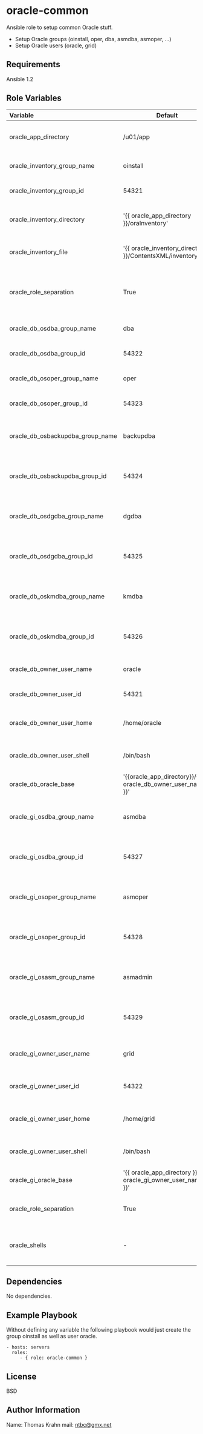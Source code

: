 oracle-common
=========

Ansible role to setup common Oracle stuff.

- Setup Oracle groups (oinstall, oper, dba, asmdba, asmoper, ...)
- Setup Oracle users (oracle, grid)

Requirements
------------

Ansible 1.2

Role Variables
--------------

Variable | Default | Meaning | Hints
:--- | --- | --- | :---
oracle_app_directory | /u01/app | Base directory under which Oracle products will be installed |
oracle_inventory_group_name |  oinstall | Name of Oracle Inventory owner group |
oracle_inventory_group_id | 54321 | GID of Oracle Inventory owner group |
oracle_inventory_directory | '{{ oracle_app_directory }}/oraInventory' | Directory where the Oracle Inventory will be stored |
oracle_inventory_file | '{{ oracle_inventory_directory }}/ContentsXML/inventory.xml' | Path to file containing the Oracle inventory |
oracle_role_separation | True | Set to True to create separate roles (dba, oper, backupdba, ...) else False |
oracle_db_osdba_group_name | dba | Name of DB group OSDBA | Only used if oracle_role_separation is set to True
oracle_db_osdba_group_id | 54322 | GID of DB group OSDBA | Only used if oracle_role_separation is set to True
oracle_db_osoper_group_name | oper | Name of DB group OSOPER | Only used if oracle_role_separation is set to True
oracle_db_osoper_group_id | 54323 | GID of DB group OSOPER | Only used if oracle_role_separation is set to True
oracle_db_osbackupdba_group_name |  backupdba | Name of DB group OSBACKUPDBA (new in 12c) | Only used if oracle_role_separation is set to True and an Oracle 12c DB is installed
oracle_db_osbackupdba_group_id | 54324 | GID of DB group OSBACKUPDBA (new in 12c) | Only used if oracle_role_separation is set to True and an Oracle 12c DB is installed
oracle_db_osdgdba_group_name | dgdba | Name of DB group OSDGDBA (new in 12c) | Only used if oracle_role_separation is set to True and an Oracle 12c DB is installed
oracle_db_osdgdba_group_id | 54325 | GID of DB group OSDGDBA (new in 12c) | Only used if oracle_role_separation is set to True and an Oracle 12c DB is installed
oracle_db_oskmdba_group_name | kmdba | Name of DB group OSKMDBA (new in 12c) | Only used if oracle_role_separation is set to True and an Oracle 12c DB is installed
oracle_db_oskmdba_group_id | 54326 | GID of DB group OSKMDBA (new in 12c) | Only used if oracle_role_separation is set to True and an Oracle 12c DB is installed
oracle_db_owner_user_name | oracle | Name of Oracle Database Software owner |
oracle_db_owner_user_id | 54321 | UID of Oracle Database Software owner |
oracle_db_owner_user_home | /home/oracle | Home directory of the Oracle Database Software owner |
oracle_db_owner_user_shell | /bin/bash | Shell used by the Oracle Database Software owner |
oracle_db_oracle_base | '{{oracle_app_directory}}/{{ oracle_db_owner_user_name }}' | ORACLE_BASE of Oracle Database
oracle_gi_osdba_group_name | asmdba | Name of GI group OSDBA | Only used is Grid Infrastructure is installed and oracle_role_separation is set to True
oracle_gi_osdba_group_id | 54327 | GID of GI group OSDBA | Only used is Grid Infrastructure is installed and oracle_role_separation is set to True
oracle_gi_osoper_group_name | asmoper | Name of GI group OSOPER | Only used is Grid Infrastructure is installed and oracle_role_separation is set to True
oracle_gi_osoper_group_id | 54328 | GID of GI group OSOPER | Only used is Grid Infrastructure is installed and oracle_role_separation is set to True
oracle_gi_osasm_group_name | asmadmin | Name of GI group OSASM | Only used is Grid Infrastructure is installed and oracle_role_separation is set to True
oracle_gi_osasm_group_id | 54329 | GID of GI group OSASM | Only used is Grid Infrastructure is installed and oracle_role_separation is set to True
oracle_gi_owner_user_name | grid | Name of Oracle Grid Infrastructure Software owner | Only used is Grid Infrastructure is installed
oracle_gi_owner_user_id | 54322 | UID of Oracle Grid Infrastructure Software owner | Only used is Grid Infrastructure is installed
oracle_gi_owner_user_home | /home/grid | Home directory of Oracle Grid Infrastructure owner | Only used is Grid Infrastructure is installed
oracle_gi_owner_user_shell| /bin/bash | Shell used by Oracle Grid Infrastructure owner | Only used is Grid Infrastructure is installed
oracle_gi_oracle_base | '{{ oracle_app_directory }}/{{ oracle_gi_owner_user_name }}' | ORACLE_BASE of Grid Infrastructure  | Only used is Grid Infrastructure is installed
oracle_role_separation | True | Determines if role separation is activated or not |
oracle_shells | - | Variable containing typical shells and associated profile files | DON'T CHANGE IT

Dependencies
------------

No dependencies.

Example Playbook
----------------

Without defining any variable the following playbook would just create the group oinstall as well as user oracle.

    - hosts: servers
      roles:
         - { role: oracle-common }

License
-------

BSD

Author Information
------------------

Name: Thomas Krahn
mail: ntbc@gmx.net

